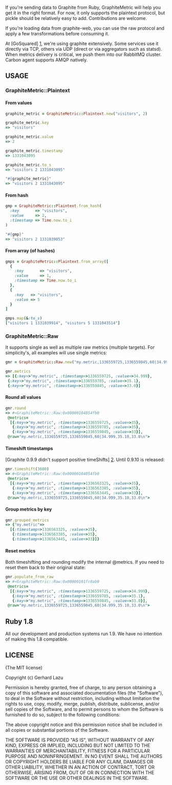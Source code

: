 If you're sending data to Graphite from Ruby, GraphiteMetric will help you get
it in the right format. For now, it only supports the plaintext protocol, but
pickle should be relatively easy to add. Contributions are welcome.

If you're loading data from graphite-web, you can use the raw protocol
and apply a few transformations before consuming it.

At [GoSquared] [1], we're using graphite extensively.  Some services use
it directly via TCP, others via UDP (direct or via aggregators such as
statsd). When metrics delivery is critical, we push them into our
RabbitMQ cluster. Carbon agent supports AMQP natively.

## USAGE

### GraphiteMetric::Plaintext

#### From values

```ruby
graphite_metric = GraphiteMetric::Plaintext.new("visitors", 2)

graphite_metric.key
=> "visitors"

graphite_metric.value
=> 2

graphite_metric.timestamp
=> 1331043095

graphite_metric.to_s
=> "visitors 2 1331043095"

"#{graphite_metric}"
=> "visitors 2 1331043095"
```

#### From hash

```ruby
gmp = GraphiteMetric::Plaintext.from_hash(
  :key       => "visitors",
  :value     => 2,
  :timestamp => Time.now.to_i
)

"#{gmp}"
=> "visitors 2 1331039853"
```

#### From array (of hashes)

```ruby
gmps = GraphiteMetric::Plaintext.from_array([
  {
    :key       => "visitors",
    :value     => 1,
    :timestamp => Time.now.to_i
  },
  {
    :key   => "visitors",
    :value => 5
  }
]

gmps.map(&:to_s)
["visitors 1 1331039914", "visitors 5 1331043514"]
```

### GraphiteMetric::Raw

It supports single as well as multiple raw metrics (multiple targets).
For simplicity's, all examples will use single metrics:

```ruby
gmr = GraphiteMetric::Raw.new("my.metric,1336559725,1336559845,60|34.999,35.10,33.0")

gmr.metrics
=> [{:key=>"my.metric", :timestamp=>1336559725, :value=>34.999},
 {:key=>"my.metric", :timestamp=>1336559785, :value=>35.1},
 {:key=>"my.metric", :timestamp=>1336559845, :value=>33.0}]
```

#### Round all values

```ruby
gmr.round
=> #<GraphiteMetric::Raw:0x00000104054fb0
 @metrics=
  [{:key=>"my.metric", :timestamp=>1336559725, :value=>35},
   {:key=>"my.metric", :timestamp=>1336559785, :value=>35},
   {:key=>"my.metric", :timestamp=>1336559845, :value=>33}],
 @raw="my.metric,1336559725,1336559845,60|34.999,35.10,33.0\n">
```

#### Timeshift timestamps

[Graphite 0.9.9 didn't support positive timeShifts] [2]. Until 0.9.10 is
released:

```ruby
gmr.timeshift(3600)
=> #<GraphiteMetric::Raw:0x00000104054fb0
 @metrics=
  [{:key=>"my.metric", :timestamp=>1336563325, :value=>35},
   {:key=>"my.metric", :timestamp=>1336563385, :value=>35},
   {:key=>"my.metric", :timestamp=>1336563445, :value=>33}],
 @raw="my.metric,1336559725,1336559845,60|34.999,35.10,33.0\n">
```

#### Group metrics by key

```ruby
gmr.grouped_metrics
=> {"my.metric"=>
  [{:timestamp=>1336563325, :value=>35},
   {:timestamp=>1336563385, :value=>35},
   {:timestamp=>1336563445, :value=>33}]}
```

#### Reset metrics

Both timeshifting and rounding modify the internal @metrics. If you need
to reset them back to their original state:

```ruby
gmr.populate_from_raw
=> #<GraphiteMetric::Raw:0x00000101fc0ab0
 @metrics=
  [{:key=>"my.metric", :timestamp=>1336559725, :value=>34.999},
   {:key=>"my.metric", :timestamp=>1336559785, :value=>35.1},
   {:key=>"my.metric", :timestamp=>1336559845, :value=>33.0}],
 @raw="my.metric,1336559725,1336559845,60|34.999,35.10,33.0\n">
```



## Ruby 1.8

All our development and production systems run 1.9. We have no intention
of making this 1.8 compatible.



## LICENSE

(The MIT license)

Copyright (c) Gerhard Lazu

Permission is hereby granted, free of charge, to any person obtaining a copy of
this software and associated documentation files (the "Software"), to deal in
the Software without restriction, including without limitation the rights to
use, copy, modify, merge, publish, distribute, sublicense, and/or sell copies
of the Software, and to permit persons to whom the Software is furnished to do
so, subject to the following conditions:

The above copyright notice and this permission notice shall be included in all
copies or substantial portions of the Software.

THE SOFTWARE IS PROVIDED "AS IS", WITHOUT WARRANTY OF ANY KIND, EXPRESS OR
IMPLIED, INCLUDING BUT NOT LIMITED TO THE WARRANTIES OF MERCHANTABILITY,
FITNESS FOR A PARTICULAR PURPOSE AND NONINFRINGEMENT. IN NO EVENT SHALL THE
AUTHORS OR COPYRIGHT HOLDERS BE LIABLE FOR ANY CLAIM, DAMAGES OR OTHER
LIABILITY, WHETHER IN AN ACTION OF CONTRACT, TORT OR OTHERWISE, ARISING FROM,
OUT OF OR IN CONNECTION WITH THE SOFTWARE OR THE USE OR OTHER DEALINGS IN THE
SOFTWARE.

[1]: http://www.gosquared.com/
[2]: https://bugs.launchpad.net/graphite/+bug/903675
